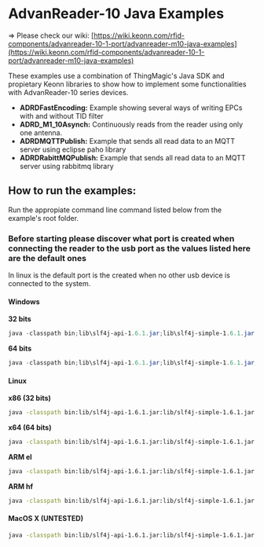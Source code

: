 # AdvanReader-10 Java Examples

&#8658; Please check our wiki: [https://wiki.keonn.com/rfid-components/advanreader-10-1-port/advanreader-m10-java-examples](https://wiki.keonn.com/rfid-components/advanreader-10-1-port/advanreader-m10-java-examples)

These examples use a combination of ThingMagic's Java SDK and propietary Keonn libraries to show how to implement some functionalities with AdvanReader-10 series devices.

* **ADRDFastEncoding:** Example showing several ways of writing EPCs with and without TID filter
* **ADRD_M1_10Asynch:** Continuously reads from the reader using only one antenna.
* **ADRDMQTTPublish:** Example that sends all read data to an MQTT server using eclipse paho library
* **ADRDRabittMQPublish:** Example that sends all read data to an MQTT server using rabbitmq library

## How to run the examples:

Run the appropiate command line command listed below from the example's root folder.

### Before starting please discover what port is created when connecting the reader to the usb port as the values listed here are the default ones

In linux is the default port is the created when no other usb device is connected to the system.

#### Windows

**32 bits**
```PowerShell
java -classpath bin;lib\slf4j-api-1.6.1.jar;lib\slf4j-simple-1.6.1.jar;lib\keonn-util.jar;lib\keonn-adrd.jar -Dgnu.io.rxtx.SerialPorts=/COM10 -Djava.library.path=./native-lib/win-x86 com.keonn.adrd.ADRD_M1_10Asynch eapi://COM10
```

**64 bits** 
```PowerShell
java -classpath bin;lib\slf4j-api-1.6.1.jar;lib\slf4j-simple-1.6.1.jar;lib\keonn-util.jar;lib\keonn-adrd.jar -Dgnu.io.rxtx.SerialPorts=/COM10 -Djava.library.path=./native-lib/win-amd64 com.keonn.adrd.ADRD_M1_10Asynch eapi://COM10
```

#### Linux

**x86 (32 bits)**
```sh
java -classpath bin:lib/slf4j-api-1.6.1.jar:lib/slf4j-simple-1.6.1.jar:lib/keonn-util.jar:lib/keonn-adrd.jar -Dgnu.io.rxtx.SerialPorts=/dev/ttyUSB0 -Djava.library.path=./native-lib/linux-x86 com.keonn.adrd.ADRD_M1_10Asynch eapi:///dev/ttyUSB0
```

**x64 (64 bits)**
```sh
java -classpath bin:lib/slf4j-api-1.6.1.jar:lib/slf4j-simple-1.6.1.jar:lib/keonn-util.jar:lib/keonn-adrd.jar -Dgnu.io.rxtx.SerialPorts=/dev/ttyUSB0 -Djava.library.path=./native-lib/linux-amd64 com.keonn.adrd.ADRD_M1_10Asynch eapi:///dev/ttyUSB0
```

**ARM el**
```sh
java -classpath bin:lib/slf4j-api-1.6.1.jar:lib/slf4j-simple-1.6.1.jar:lib/keonn-util.jar:lib/keonn-adrd.jar -Dgnu.io.rxtx.SerialPorts=/dev/ttyUSB0 -Djava.library.path=./native-lib/linux-arm com.keonn.adrd.ADRD_M1_10Asynch eapi:///dev/ttyUSB0
```

**ARM hf**
```sh
java -classpath bin:lib/slf4j-api-1.6.1.jar:lib/slf4j-simple-1.6.1.jar:lib/keonn-util.jar:lib/keonn-adrd.jar -Dgnu.io.rxtx.SerialPorts=/dev/ttyUSB0 -Djava.library.path=./native-lib/linux-armhf com.keonn.adrd.ADRD_M1_10Asynch eapi:///dev/ttyUSB0
```


#### MacOS X (UNTESTED)
```sh
java -classpath bin:lib/slf4j-api-1.6.1.jar:lib/slf4j-simple-1.6.1.jar:lib/keonn-util.jar:lib/keonn-adrd.jar -Djava.library.path=./native-lib/macosx com.keonn.adrd.ADRD_M1_10Asynch eapi:///dev/tty.usbserial-A5U2GDO
```
